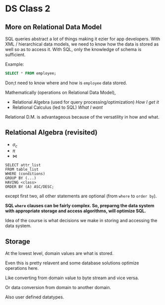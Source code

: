 # DS Class 2

## More on Relational Data Model

SQL queries abstract a lot of things making it ezier for app developers.
With XML / hierarchical data models, we need to know how the data is stored as well so as to access it.
With SQL, only the knowledge of schema is sufficient.

Example:

```sql
SELECT * FROM employee;
```

Don;t need to know where and how is `employee` data stored.

Mathematically (operations on Relational Data Model),

- Relational Algebra (used for query processing/optimization) *How I get it*
- Relational Calculus (led to SQL) *What I want*

Relational D.M. is advantageous because of the versatility in how and what.

## Relational Algebra (revisited)

- $\sigma_{c}$
- $\pi$
- $\Join$

```
SELECT attr_list
FROM table_list
WHERE (conditions)
GROUP BY (...)
HAVING <class>
ORDER BY (A) ASC/DESC;
```

except first two, all other statements are optional (from `where` to `order by`).

**SQL `where` clauses can be fairly complex. So, preparng the data system with appropriate storage and access algorithms, will optimize SQL.**

Idea of the course is what decisions we make in storing and accessing the data system.

## Storage

At the lowest level, domain values are what is stored.

Even this is pretty relavent and some database solutions optimize operations here.

Like converting from domain value to byte stream and vice versa.

Or data conversion from domain to another domain.

Also user defined datatypes.


